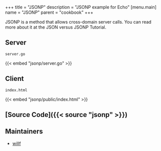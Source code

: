 +++
title = "JSONP"
description = "JSONP example for Echo"
[menu.main]
  name = "JSONP"
  parent = "cookbook"
+++

JSONP is a method that allows cross-domain server calls. You can read more about it at the JSON versus JSONP Tutorial.

## Server

`server.go`

{{< embed "jsonp/server.go" >}}

## Client

`index.html`

{{< embed "jsonp/public/index.html" >}}

## [Source Code]({{< source "jsonp" >}})

## Maintainers

- [willf](https://github.com/willf)
